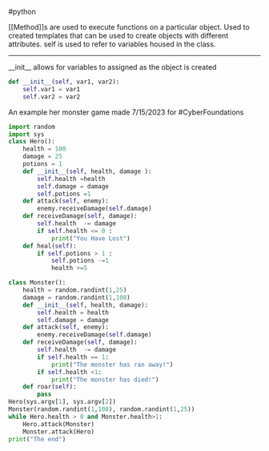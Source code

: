 #python 

[[Method]]s are used to execute functions on a particular object.
Used to created templates that can be used to create objects with different attributes. self is used to refer to variables housed in the class.

___

\_\_init_\_ allows for variables to assigned as the object is created
```python
def __init__(self, var1, var2):
	self.var1 = var1
	self.var2 = var2
```


An example her monster game made 7/15/2023 for #CyberFoundations
```python
import random
import sys
class Hero():
    health = 100
    damage = 25
    potions = 1
    def __init__(self, health, damage ):
        self.health =health
        self.damage = damage
        self.potions =1
    def attack(self, enemy):
        enemy.receiveDamage(self.damage)
    def receiveDamage(self, damage):
        self.health  -= damage
        if self.health <= 0 :
            print("You Have Lost")
    def heal(self):
        if self.potions > 1 :
            self.potions -=1
            health +=5

class Monster():
    health = random.randint(1,25)
    damage = random.randint(1,100)
    def __init__(self, health, damage):
        self.health = health
        self.damage = damage
    def attack(self, enemy):
        enemy.receiveDamage(self.damage)
    def receiveDamage(self, damage):
        self.health  -= damage
        if self.health == 1:
            print("The monster has ran away!")
        if self.health <1:
            print("The monster has died!")
    def roar(self):
        pass
Hero(sys.argv[1], sys.argv[2])
Monster(random.randint(1,100), random.randint(1,25))
while Hero.health > 0 and Monster.health>1:
    Hero.attack(Monster)
    Monster.attack(Hero)
print("The end")
```
